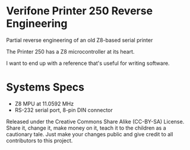 # Verifone Printer 250 Reverse Engineering
Partial reverse engineering of an old Z8-based serial printer

The Printer 250 has a Z8 microcontroller at its heart.

I want to end up with a reference that's useful for writing software.

# Systems Specs
* Z8 MPU at 11.0592 MHz
* RS-232 serial port, 8-pin DIN connector


Released under the Creative Commons Share Alike (CC-BY-SA) License. Share it, change it, make money on it, teach it to the children as a cautionary tale. Just make your changes public and give credit to all contributors to this project.
